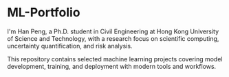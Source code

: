 # ML-Portfolio
I'm Han Peng, a Ph.D. student in Civil Engineering at Hong Kong University of Science and Technology, with a research focus on scientific computing, uncertainty quantification, and risk analysis.  

This repository contains selected machine learning projects covering model development, training, and deployment with modern tools and workflows.
